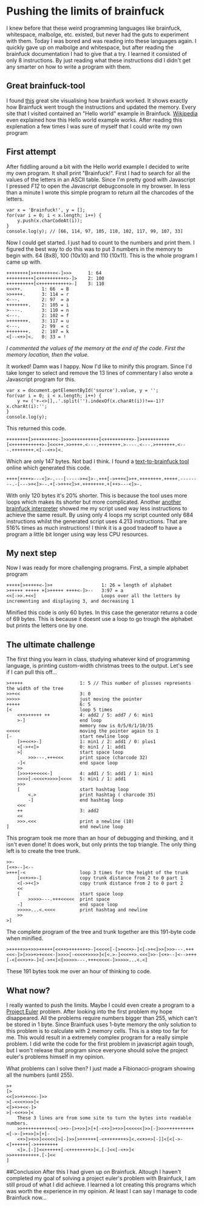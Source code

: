 # Pushing the limits of brainfuck
I knew before that these weird programming languages like brainfuck, whitespace, malbolge, etc. existed, but never had the guts to experiment with them. Today I was bored and was reading into these languages again. I quickly gave up on malbolge and whitespace, but after reading the brainfuck documentation I had to give that a try. I learned it consisted of only 8 instructions. By just reading what these instructions did I didn't get any smarter on how to write a program with them.

## Great brainfuck-tool
I found [this](https://fatiherikli.github.io/brainfuck-visualizer/) great site visualising how brainfuck worked. It shows exactly how Brainfuck went trough the instructions and updated the memory. Every site that I visited contained an "Hello world" example in Brainfuck. [Wikipedia](https://en.wikipedia.org/wiki/Brainfuck) even explained how this Hello world example works. After reading this explenation a few times I was sure of myself that I could write my own program

## First attempt
After fiddling around a bit with the Hello world example I decided to write my own program. It shall print "Brainfuck!". First I had to search for all the values of the letters in an ASCII table. Since I'm pretty good with Javascript I pressed *F12* to open the Javascript debugconsole in my browser. In less than a minute I wrote this simple program to return all the charcodes of the letters.

    var x = 'Brainfuck!', y = [];
    for(var i = 0; i < x.length; i++) {
        y.push(x.charCodeAt(i));
    }
    console.log(y); // [66, 114, 97, 105, 110, 102, 117, 99, 107, 33]

Now I could get started. I just had to count to the numbers and print them. I figured the best way to do this was to put 3 numbers in the memory to begin with. 64 (8x8), 100 (10x10) and 110 (10x11). This is the whole program I came up with.

    ++++++++[>++++++++<-]>>>      1: 64
    ++++++++++[<++++++++++>-]>    2: 100
    ++++++++++[<+++++++++++>-]    3: 110
    <<<++.       1: 66  = B
    >>++++.      3: 114 = r
    <---.        2: 97  = a
    ++++++++.    2: 105 = i
    >----.       3: 110 = n
    <---.        2: 102 = f
    >+++++++.    3: 117 = u
    <---.        2: 99  = c
    ++++++++.    2: 107 = k
    <[--<+>]<.   0: 33 = !
*I commented the values of the memory at the end of the code. First the memory location, then the value.*

It worked! Damn was I happy. Now I'd like to minify this program. Since I'd take longer to select and remove the 13 lines of commentary I also wrote a Javascript program for this.

    var x = document.getElementById('source').value, y = '';
    for(var i = 0; i < x.length; i++) {
        y += ('+-<>[],.'.split('').indexOf(x.charAt(i))!==-1)?x.charAt(i):'';
    }
    console.log(y);

This returned this code.

    ++++++++[>++++++++<-]>>>++++++++++[<++++++++++>-]>++++++++++[<+++++++++++>-]<<<++.>>++++.<---.++++++++.>----.<---.>+++++++.<---.++++++++.<[--<+>]<.
Which are only 147 bytes. Not bad I think. I found a [text-to-brainfuck tool](https://copy.sh/brainfuck/text.html) online which generated this code.

    ++++[++++>---<]>-.---[----->+<]>-.+++[->+++<]>++.++++++++.+++++.--------.-[--->+<]>--.+[->+++<]>+.++++++++.+[++>---<]>-.
With only 120 bytes it's 20% shorter. This is because the tool uses more loops which makes its shorter but more complicated. Another [another brainfuck interpreter](https://copy.sh/brainfuck/) showed me my script used way less instructions to achieve the same result. By using only 4 loops my script counted only 684 instructions whilst the generated script uses 4.213 instructions. That are 516% times as much instructions! I think it is a good tradeoff to have a program a little bit longer using way less CPU resources.

## My next step
Now I was ready for more challenging programs. First, a simple alphabet program

    +++++[>+++++<-]>+                  1: 26 = length of alphabet
    >+++++ +++++ +[>+++++ ++++<-]>--   3:97 = a
    <<[->>.+<<]                        Loops over all the letters by incrementing and displaying 3, and decreasing 1
Minified this code is only 60 bytes. In this case the generator returns a code of 69 bytes. This is because it doesnt use a loop to go trough the alphabet but prints the letters one by one.

## The ultimate challenge
The first thing you learn in class, studying whatever kind of programming language, is printing custom-width christmas trees to the output. Let's see if I can pull this off...

    >+++++                     1: 5 // This number of plusses represents the width of the tree
    >>+<<                      3: 0
    >>>>>                      just moving the pointer
    +++++                      6: 5
    [<                         loop 5 times
        <++>+++++ ++           4: add2 / 5: add7 / 6: min1
        >-]                    end loop
                               memory now is 0/5/0/1/10/35
    <<<<<                      moving the pointer again to 1
    [-                         start newline loop
        [>+<<+>-]              1: min1 / 2: add1 / 0: plus1
        <[->+<]>               0: min1 / 1: add1
        >[                     start space loop
            >>>---.+++<<<      print space (charcode 32)
        -]<                    end space loop
        >>
        [>>>+>+<<<<-]          4: add1 / 5: add1 / 1: min1
        >>>>[-<<<<+>>>>]<<<<   5: min1 / 1: add1
        >>>
        [                      start hashtag loop
            <.>                print hashtag ( charcode 35)
            -]                 end hashtag loop
        <<<
        ++                     3: add2
        <<
        >>>.<<<                print a newline (10)
    ]                          end newline loop

This program took me more than an hour of debugging and thinking, and it isn't even done! It does work, but only prints the top triangle. The only thing left is to create the tree trunk.

    >>-
    [<+>--]<--
    >+++[-<                    loop 3 times for the height of the trunk
        [<<+>+>-]              copy trunk distance from 2 to 0 part 1
        <[->+<]>               copy trunk distance from 2 to 0 part 2
        <<
        [                      start space loop
            >>>>>---.+++<<<<<  print space
        -]                     end space loop
        >>>>>...<.<<<<         print hashtag and newline
        >>
    >]

The complete program of the tree and trunk together are this 191-byte code when minified.

    >+++++>>+>>>+++++[<<++>+++++++>-]<<<<<[-[>+<<+>-]<[->+<]>>[>>>---.+++<<<-]>[>>>+>+<<<<-]>>>>[-<<<<+>>>>]<[<.>-]<<<++>.<<<]>>-[<+>--]<-->+++[-<[<<+>+>-]<[->+<]<[>>>>>---.+++<<<<<-]>>>>>...<.<]
These 191 bytes took me over an hour of thinking to code.

## What now?
I really wanted to push the limits. Maybe I could even create a program to a [Project Euler](https://projecteuler.net/) problem. After looking into the first problem my hope disappeared. All the problems require numbers bigger than 255, which can't be stored in 1 byte. Since Brainfuck uses 1-byte memory the only solution to this problem is to calculate with 2 memory cells. This is a step too far for me. This would result in a extremely complex program for a really simple problem. I did write the code for the first problem in javascript again tough, but I won't release that program since everyone should solve the project euler's problems himself in my opinion.

What problems can I solve then? I just made a Fibionacci-program showing all the numbers (until 255).

    >+
    [>
    <<[>>+>+<<<-]>>
    >[-<<<+>>>]<
    <[>+>+<<-]>
    >[-<<+>>]<
        These 3 lines are from some site to turn the bytes into readable numbers.
        >>++++++++++<<[->+>-[>+>>]>[+[-<+>]>+>>]<<<<<<]>>[-]>>>++++++++++<[->-[>+>>]>[+[-
        <+>]>+>>]<<<<<]>[-]>>[>++++++[-<++++++++>]<.<<+>+>[-]]<[<[->-<]++++++[->++++++++
        <]>.[-]]<<++++++[-<++++++++>]<.[-]<<[-<+>]<
    >>++++++++++.[-]<<
    ]
##Conclusion
After this I had given up on Brainfuck. Altough I haven't completed my goal of solving a project euler's problem with Brainfuck, I am still proud of what I did achieve. I learned a lot creating this programs which was worth the experience in my opinion. At least I can say I manage to code Brainfuck now...
